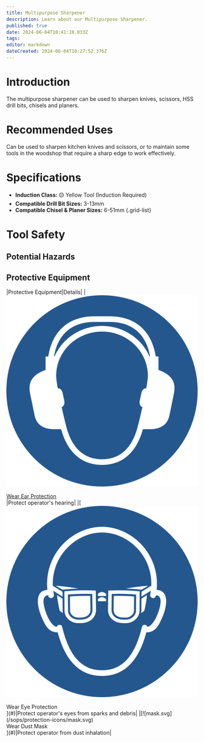 ```yaml
---
title: Multipurpose Sharpener
description: Learn about our Multipurpose Sharpener.
published: true
date: 2024-06-04T10:41:18.033Z
tags: 
editor: markdown
dateCreated: 2024-06-04T10:27:52.376Z
---
```


# Introduction

The multipurpose sharpener can be used to sharpen knives, scissors, HSS drill bits, chisels and planers.

# Recommended Uses

Can be used to sharpen kitchen knives and scissors, or to maintain some tools in the woodshop that require a sharp edge to work effectively.

# Specifications

- **Induction Class:** 🟡 Yellow Tool (Induction Required)
- **Compatible Drill Bit Sizes:** 3-13mm
- **Compatible Chisel & Planer Sizes:** 6-51mm
{.grid-list}

# Tool Safety

## Potential Hazards

## Protective Equipment

|Protective Equipment|Details|
|[![ear-protection.svg](/sops/protection-icons/ear-protection.svg)<div>Wear Ear Protection</div>](#)|Protect operator's hearing|
|[![eye-protection.svg](/sops/protection-icons/eye-protection.svg)
<div>Wear Eye Protection</div>](#)|Protect operator's eyes from sparks and debris|
|[![mask.svg](/sops/protection-icons/mask.svg)
<div>Wear Dust Mask</div>](#)|Protect operator from dust inhalation|